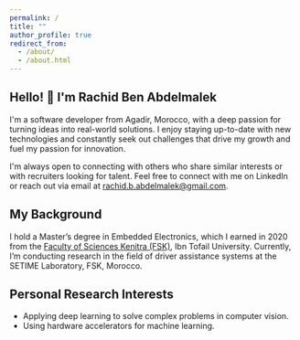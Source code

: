 ```yaml
---
permalink: /
title: ""
author_profile: true
redirect_from: 
  - /about/
  - /about.html
---
```


## Hello! 👋 I'm Rachid Ben Abdelmalek
I'm a software developer from Agadir, Morocco, with a deep passion for turning ideas into real-world solutions. I enjoy staying up-to-date with new technologies and constantly seek out challenges that drive my growth and fuel my passion for innovation.

I'm always open to connecting with others who share similar interests or with recruiters looking for talent. Feel free to connect with me on LinkedIn or reach out via email at rachid.b.abdelmalek@gmail.com.

My Background
------
I hold a Master’s degree in Embedded Electronics, which I earned in 2020 from the [Faculty of Sciences Kenitra (FSK)](https://fs.uit.ac.ma/), Ibn Tofail University. Currently, I’m conducting research in the field of driver assistance systems at the SETIME Laboratory, FSK, Morocco.


Personal Research Interests
------
* Applying deep learning to solve complex problems in computer vision.
* Using hardware accelerators for machine learning.